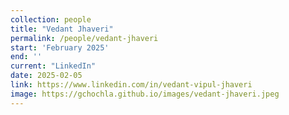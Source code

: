 ```yaml
---
collection: people
title: "Vedant Jhaveri"
permalink: /people/vedant-jhaveri
start: 'February 2025'
end: ''
current: "LinkedIn"
date: 2025-02-05
link: https://www.linkedin.com/in/vedant-vipul-jhaveri
image: https://gchochla.github.io/images/vedant-jhaveri.jpeg
---
```

